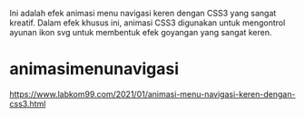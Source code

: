 Ini adalah efek animasi menu navigasi keren dengan CSS3 yang sangat kreatif. Dalam efek khusus ini, animasi CSS3 digunakan untuk mengontrol ayunan ikon svg untuk membentuk efek goyangan yang sangat keren.

# animasimenunavigasi

https://www.labkom99.com/2021/01/animasi-menu-navigasi-keren-dengan-css3.html

